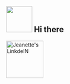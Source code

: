 <h2> <img src="https://media.giphy.com/media/wpoLqr5FT1sY0/giphy.gif" width="70" /> Hi there  </h2>  
<a href="https://www.linkedin.com/in/jeanette-lucero-vivanco-cornelio-2739ba154/">
  <img align="left" alt="Jeanette's LinkdeIN" width="100px" src="https://img.shields.io/badge/linkedin-%230077B5.svg?&style=for-the-badge&logo=linkedin&logoColor=white" />
</a>
<!--
**Jeanette2020/Jeanette2020** is a ✨ _special_ ✨ repository because its `README.md` (this file) appears on your GitHub profile.

Here are some ideas to get you started:

- 🔭 I’m currently working on ...
- 🌱 I’m currently learning ...
- 👯 I’m looking to collaborate on ...
- 🤔 I’m looking for help with ...
- 💬 Ask me about ...
- 📫 How to reach me: ...
- 😄 Pronouns: ...
- ⚡ Fun fact: ...
-->
